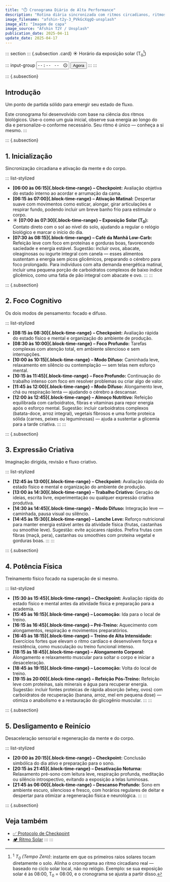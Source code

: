 ```yaml
---
title: "⏱️ Cronograma Diário de Alta Performance"
description: "Rotina diária sincronizada com ritmos circadianos, ritmos ultradianos e checkpoints estratégicos."
image_filename: "afshin-t2y-3_PVkGcXqgQ-unsplash"
image_alt: "Imagem de capa"
image_source: "Afshin T2Y / Unsplash"
publication_date: 2025-04-11
update_date: 2025-04-17
---
```

::: section
::: {.subsection .card}
<label for="start-time">☀️ Horário da exposição solar (T<sub>0</sub>[^1])</label>

[^1]: <sup>1</sup> _T<sub>0</sub> (Tempo Zero)_: instante em que os primeiros raios solares tocam diretamente o solo. Alinha o cronograma ao ritmo circadiano real — baseado no ciclo solar local, não no relógio. Exemplo: se sua exposição solar é às 08:00, T<sub>0</sub> = 08:00, e o cronograma se ajusta a partir disso.

::: input-group
<input type="time" id="start-time" />
<button id="now-btn">Agora</button>
:::
:::

::: {.subsection}
## Introdução
<p class="subheading">Um ponto de partida sólido para emergir seu estado de fluxo.</p>

Este cronograma foi desenvolvido com base na ciência dos ritmos biológicos. Use-o como um guia inicial, observe sua energia ao longo do dia e personalize-o conforme necessário. Seu ritmo é único — conheça a si mesmo.
:::

::: {.subsection}
## 1. Inicialização
<p class="subheading">Sincronização circadiana e ativação da mente e do corpo.</p>

::: list-stylized
* **[06:00 às 06:15]{.block-time-range} – Checkpoint:** Avaliação objetiva do estado interno ao acordar e arrumação da cama.
* **[06:15 às 07:00]{.block-time-range} – Ativação Matinal:** Despertar suave com movimentos como esticar, alongar, girar articulações e respirar fundo, podendo incluir um breve banho frio para estimular o corpo.
* ☀️ **[07:00 às 07:30]{.block-time-range} – Exposição Solar (T<sub>0</sub>):** Contato direto com o sol ao nível do solo, ajudando a regular o relógio biológico e marcar o início do dia.
* **[07:30 às 08:15]{.block-time-range} – Café da Manhã Low-Carb:** Refeição leve com foco em proteínas e gorduras boas, favorecendo saciedade e energia estável. Sugestão: incluir ovos, abacate, oleaginosas ou iogurte integral com canela — esses alimentos sustentam a energia sem picos glicêmicos, preparando o cérebro para foco prolongado. Para indivíduos com alta demanda energética matinal, incluir uma pequena porção de carboidratos complexos de baixo índice glicêmico, como uma fatia de pão integral com abacate e ovo.
:::
:::

::: {.subsection}
## 2. Foco Cognitivo
<p class="subheading">Os dois modos de pensamento: focado e difuso.</p>

::: list-stylized
* **[08:15 às 08:30]{.block-time-range} – Checkpoint:** Avaliação rápida do estado físico e mental e organização do ambiente de produção.
* **[08:30 às 10:00]{.block-time-range} – Foco Profundo:** Tarefas complexas com atenção total, em ambiente silencioso e sem interrupções.
* **[10:00 às 10:15]{.block-time-range} – Modo Difuso:** Caminhada leve, relaxamento em silêncio ou contemplação — sem telas nem esforço mental.
* **[10:15 às 11:45]{.block-time-range} – Foco Profundo:** Continuação do trabalho intenso com foco em resolver problemas ou criar algo de valor.
* **[11:45 às 12:00]{.block-time-range} – Modo Difuso:** Alongamento leve, chá ou respiração lenta — ajudando o cérebro a descansar.
* **[12:00 às 12:45]{.block-time-range} – Almoço Nutritivo:** Refeição equilibrada com carboidratos, fibras e vitaminas para repor energia após o esforço mental. Sugestão: incluir carboidratos complexos (batata-doce, arroz integral), vegetais fibrosos e uma fonte proteica sólida (carnes, peixes ou leguminosas) — ajuda a sustentar a glicemia para a tarde criativa.
:::
:::

::: {.subsection}
## 3. Expressão Criativa
<p class="subheading">Imaginação dirigida, revisão e fluxo criativo.</p>

::: list-stylized
* **[12:45 às 13:00]{.block-time-range} – Checkpoint:** Avaliação rápida do estado físico e mental e organização do ambiente de produção.
* **[13:00 às 14:30]{.block-time-range} – Trabalho Criativo:** Geração de ideias, escrita livre, experimentação ou qualquer expressão criativa produtiva.
* **[14:30 às 14:45]{.block-time-range} – Modo Difuso:** Integração leve — caminhada, pausa visual ou silêncio.
* **[14:45 às 15:30]{.block-time-range} – Lanche Leve:** Reforço nutricional para manter energia estável antes da atividade física (frutas, castanhas ou smoothie leve). Sugestão: evite açúcares rápidos. Prefira frutas com fibras (maçã, pera), castanhas ou smoothies com proteína vegetal e gorduras boas.
:::
:::

::: {.subsection}
## 4. Potência Física
<p class="subheading">Treinamento físico focado na superação de si mesmo.</p>

::: list-stylized
* **[15:30 às 15:45]{.block-time-range} – Checkpoint:** Avaliação rápida do estado físico e mental antes da atividade física e preparação para a academia.
* **[15:45 às 16:15]{.block-time-range} – Locomoção:** Ida para o local de treino.
* **[16:15 às 16:45]{.block-time-range} – Pré-Treino:** Aquecimento com alongamentos, respiração e movimentos preparatórios.
* **[16:45 às 18:15]{.block-time-range} – Treino de Alta Intensidade:** Exercícios fortes que elevam o ritmo cardíaco e desenvolvem força e resistência, como musculação ou treino funcional intenso.
* **[18:15 às 18:45]{.block-time-range} – Alongamento Corporal:** Alongamento e relaxamento muscular para soltar o corpo e iniciar a desaceleração.
* **[18:45 às 19:15]{.block-time-range} – Locomoção:** Volta do local de treino.
* **[19:15 às 20:00]{.block-time-range} – Refeição Pós-Treino:** Refeição leve com proteínas, sais minerais e água para recuperar energia. Sugestão: incluir fontes proteicas de rápida absorção (whey, ovos) com carboidratos de recuperação (banana, arroz, mel em pequena dose) — otimiza o anabolismo e a restauração do glicogênio muscular.
:::
:::

::: {.subsection}
## 5. Desligamento e Reinício
<p class="subheading">Desaceleração sensorial e regeneração da mente e do corpo.</p>

::: list-stylized
* **[20:00 às 20:15]{.block-time-range} – Checkpoint:** Conclusão simbólica do dia ativo e preparação para o sono.
* **[20:15 às 21:45]{.block-time-range} – Desativação Noturna:** Relaxamento pré-sono com leitura leve, respiração profunda, meditação ou silêncio introspectivo, evitando a exposição a telas luminosas.
* **[21:45 às 06:00]{.block-time-range} – Descanso Profundo:** Sono em ambiente escuro, silencioso e fresco, com horários regulares de deitar e despertar para otimizar a regeneração física e neurológica.
:::
:::

::: {.subsection}
## Veja também

* [✅ Protocolo de Checkpoint](/checkpoint-protocol/)
* [🏕️ Ritmo Solar](/solar-rhythm/)
:::
:::

